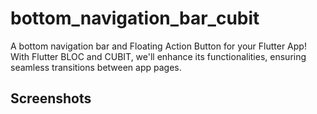 # bottom_navigation_bar_cubit

A bottom navigation bar and Floating Action Button for your Flutter App! 
With Flutter BLOC and CUBIT, we'll enhance its functionalities, 
ensuring seamless transitions between app pages.

## Screenshots

